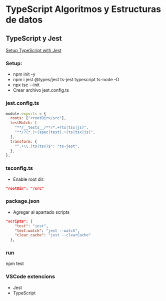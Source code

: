 # TypeScript Algoritmos y Estructuras de datos

## TypeScript y Jest

[Setup TypeScript with Jest](https://basarat.gitbook.io/typescript/intro-1/jest)

### Setup:

- npm init -y
- npm i jest @types/jest ts-jest typescript ts-node -D
- npx tsc --init
- Crear archivo jest.config.ts

### jest.config.ts

```javascript
module.exports = {
  roots: ["<rootDir>/src"],
  testMatch: [
    "**/__tests__/**/*.+(ts|tsx|js)",
    "**/?(*.)+(spec|test).+(ts|tsx|js)",
  ],
  transform: {
    "^.+\\.(ts|tsx)$": "ts-jest",
  },
};
```

### tsconfig.ts

- Enable root dir:

```json
"rootDir": "/src"
```

### package.json

- Agregar al apartado scripts

```json
"scripts": {
    "test": "jest",
    "test:watch": "jest --watch",
    "clear_cache": "jest --clearCache"
  },
```

### run

npm test

### VSCode extencions

- Jest
- TypeScript
